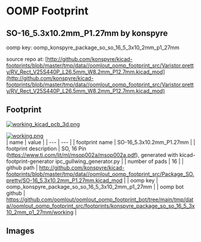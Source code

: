 # OOMP Footprint  
## SO-16_5.3x10.2mm_P1.27mm  by konspyre  
  
oomp key: oomp_konspyre_package_so_so_16_5_3x10_2mm_p1_27mm  
  
source repo at: [http://github.com/konspyre/kicad-footprints/blob/master/tmp/data//oomlout_oomp_footprint_src/Varistor.pretty/RV_Rect_V25S440P_L26.5mm_W8.2mm_P12.7mm.kicad_mod](http://github.com/konspyre/kicad-footprints/blob/master/tmp/data//oomlout_oomp_footprint_src/Varistor.pretty/RV_Rect_V25S440P_L26.5mm_W8.2mm_P12.7mm.kicad_mod)  
## Footprint  
  
[![working_kicad_pcb_3d.png](working_kicad_pcb_3d_600.png)](working_kicad_pcb_3d.png)  
  
[![working.png](working_600.png)](working.png)  
| name | value | 
| --- | --- | 
| footprint name | SO-16_5.3x10.2mm_P1.27mm | 
| footprint description | SO, 16 Pin (https://www.ti.com/lit/ml/msop002a/msop002a.pdf), generated with kicad-footprint-generator ipc_gullwing_generator.py | 
| number of pads | 16 | 
| github path | http://github.com/konspyre/kicad-footprints/blob/master/tmp/data//oomlout_oomp_footprint_src/Package_SO.pretty/SO-16_5.3x10.2mm_P1.27mm.kicad_mod | 
| oomp key | oomp_konspyre_package_so_so_16_5_3x10_2mm_p1_27mm | 
| oomp bot github | https://github.com/oomlout/oomlout_oomp_footprint_bot/tree/main/tmp/data//oomlout_oomp_footprint_src/footprints/konspyre_package_so_so_16_5_3x10_2mm_p1_27mm/working | 
## Images  
